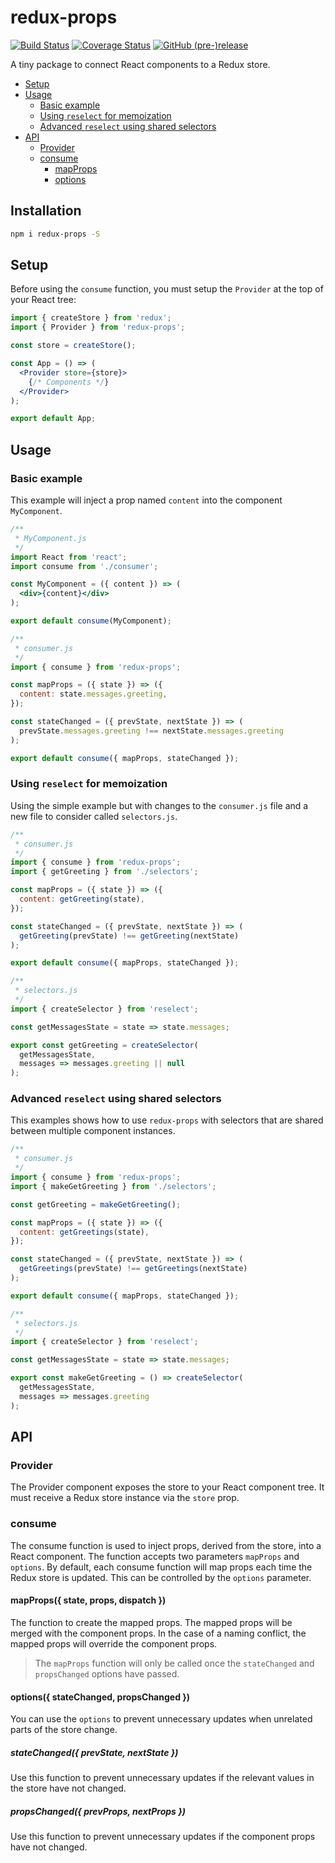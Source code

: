# redux-props

[![Build Status](https://travis-ci.org/bevirtuous/redux-props.svg?branch=master)](https://travis-ci.org/bevirtuous/redux-props)
[![Coverage Status](https://coveralls.io/repos/github/bevirtuous/redux-props/badge.svg?branch=master)](https://coveralls.io/github/bevirtuous/redux-props?branch=master)
[![GitHub (pre-)release](https://img.shields.io/github/release/bevirtuous/redux-props/all.svg)](https://github.com/bevirtuous/redux-props/releases)

A tiny package to connect React components to a Redux store.

* [Setup](#setup)
* [Usage](#usage)
  * [Basic example](#basic-example)
  * [Using `reselect` for memoization](#using-reselect-for-memoization)
  * [Advanced `reselect` using shared selectors](#advanced-reselect-using-shared-selectors)
* [API](#api)
  * [Provider](#provider)
  * [consume](#consume)
    * [mapProps](#mapprops-state-props-dispatch-)
    * [options](#options-statechanged-propschanged-)

## Installation

```sh
npm i redux-props -S
```

## Setup

Before using the `consume` function, you must setup the `Provider` at the top of your React tree:

```jsx
import { createStore } from 'redux';
import { Provider } from 'redux-props';

const store = createStore();

const App = () => (
  <Provider store={store}>
    {/* Components */}
  </Provider>
);

export default App;
```

## Usage

### Basic example

This example will inject a prop named `content` into the component `MyComponent`.

```jsx
/**
 * MyComponent.js
 */
import React from 'react';
import consume from './consumer';

const MyComponent = ({ content }) => (
  <div>{content}</div>
);

export default consume(MyComponent);
```

```js
/**
 * consumer.js
 */
import { consume } from 'redux-props';

const mapProps = ({ state }) => ({
  content: state.messages.greeting,
});

const stateChanged = ({ prevState, nextState }) => (
  prevState.messages.greeting !== nextState.messages.greeting
);

export default consume({ mapProps, stateChanged });
```

### Using `reselect` for memoization

Using the simple example but with changes to the `consumer.js` file and a new file to consider called `selectors.js`.

```js
/**
 * consumer.js
 */
import { consume } from 'redux-props';
import { getGreeting } from './selectors';

const mapProps = ({ state }) => ({
  content: getGreeting(state),
});

const stateChanged = ({ prevState, nextState }) => (
  getGreeting(prevState) !== getGreeting(nextState)
);

export default consume({ mapProps, stateChanged });
```

```js
/**
 * selectors.js
 */
import { createSelector } from 'reselect';

const getMessagesState = state => state.messages;

export const getGreeting = createSelector(
  getMessagesState,
  messages => messages.greeting || null
);
```

### Advanced `reselect` using shared selectors

This examples shows how to use `redux-props` with selectors that are shared between multiple component instances.

```js
/**
 * consumer.js
 */
import { consume } from 'redux-props';
import { makeGetGreeting } from './selectors';

const getGreeting = makeGetGreeting();

const mapProps = ({ state }) => ({
  content: getGreetings(state),
});

const stateChanged = ({ prevState, nextState }) => (
  getGreetings(prevState) !== getGreetings(nextState)
);

export default consume({ mapProps, stateChanged });
```

```js
/**
 * selectors.js
 */
import { createSelector } from 'reselect';

const getMessagesState = state => state.messages;

export const makeGetGreeting = () => createSelector(
  getMessagesState,
  messages => messages.greeting
);

```

## API

### Provider

The Provider component exposes the store to your React component tree. It must receive a Redux store instance via the `store` prop.

### consume

The consume function is used to inject props, derived from the store, into a React component. The function accepts two parameters `mapProps` and `options`. By default, each consume function will map props each time the Redux store is updated. This can be controlled by the `options` parameter.

#### mapProps({ state, props, dispatch })

The function to create the mapped props. The mapped props will be merged with the component props. In the case of a naming conflict, the mapped props will override the component props.

> The `mapProps` function will only be called once the `stateChanged` and `propsChanged` options have passed.

#### options({ stateChanged, propsChanged })

You can use the `options` to prevent unnecessary updates when unrelated parts of the store change.

##### stateChanged({ prevState, nextState })

Use this function to prevent unnecessary updates if the relevant values in the store have not changed.

##### propsChanged({ prevProps, nextProps })

Use this function to prevent unnecessary updates if the component props have not changed.
